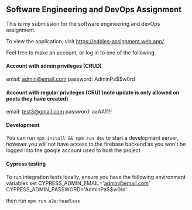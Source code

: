 ## Software Engineering and DevOps Assignment

This is my submission for the software engineering and devOps assignment.

To view the application, visit https://eddies-assignment.web.app/.

Feel free to make an account, or log in to one of the following

#### Account with admin privileges (CRUD)

email: admin@email.com password: AdminPa$$w0rd

#### Account with regular privileges (CRU) (note update is only allowed on posts they have created)

email: test3@gmail.com password: aaAA11!!

#### Development

You can run `npm install && npm run dev` to start a development server, however
you will not have access to the firebase backend as you won't be logged into the
google account used to host the project

#### Cypress testing

To run integration tests locally, ensure you have the following environment variables set
CYPRESS_ADMIN_EMAIL='admin@email.com'
CYPRESS_ADMIN_PASSWORD='AdminPa$$w0rd'


then run `npm run e2e:headless`
